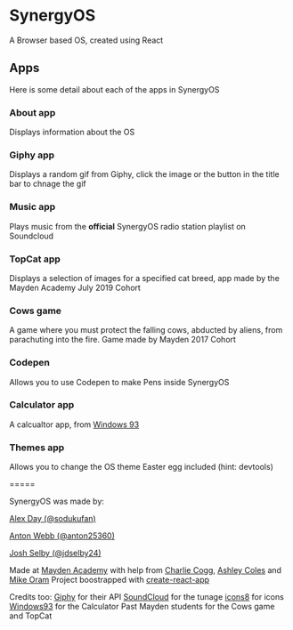 # SynergyOS

A Browser based OS, created using React

## Apps

Here is some detail about each of the apps in SynergyOS

### About app

Displays information about the OS

### Giphy app

Displays a random gif from Giphy, click the image or the button in the title bar to chnage the gif

### Music app

Plays music from the **official** SynergyOS radio station playlist on Soundcloud

### TopCat app

Displays a selection of images for a specified cat breed, app made by the Mayden Academy July 2019 Cohort

### Cows game

A game where you must protect the falling cows, abducted by aliens, from parachuting into the fire. Game made by Mayden 2017 Cohort

### Codepen

Allows you to use Codepen to make Pens inside SynergyOS

### Calculator app

A calcualtor app, from [Windows 93](http://windows93.net)

### Themes app

Allows you to change the OS theme
Easter egg included (hint: devtools)

=====

SynergyOS was made by:

[Alex Day (@sodukufan)](https://github.com/sudokufan)

[Anton Webb (@anton25360)](https://github.com/anton25360)

[Josh Selby (@jdselby24)](https://github.com/jdselby24)

Made at [Mayden Academy](https://mayden.academy/) with help from [Charlie Cogg](https://github.com/charliecog), [Ashley Coles](https://github.com/ashleycoles) and [Mike Oram](https://github.com/mporam)
Project boostrapped with [create-react-app](https://github.com/facebook/create-react-app)

Credits too:
[Giphy](http://giphy.com) for their API
[SoundCloud](http://soundcloud.com) for the tunage
[icons8](http://icons8.com) for icons
[Windows93](http://windows93.net) for the Calculator
Past Mayden students for the Cows game and TopCat

